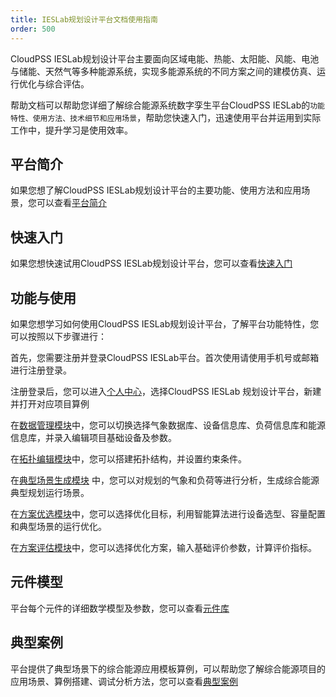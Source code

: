 ```yaml
---
title: IESLab规划设计平台文档使用指南
order: 500
---
```



CloudPSS IESLab规划设计平台主要面向区域电能、热能、太阳能、风能、电池与储能、天然气等多种能源系统，实现多能源系统的不同方案之间的建模仿真、运行优化与综合评估。

帮助文档可以帮助您详细了解综合能源系统数字孪生平台CloudPSS IESLab的`功能特性、使用方法、技术细节和应用场景`，帮助您快速入门，迅速使用平台并运用到实际工作中，提升学习是使用效率。


## 平台简介

如果您想了解CloudPSS IESLab规划设计平台的主要功能、使用方法和应用场景，您可以查看[平台简介](../../intro_IESPlan/index.md)


## 快速入门

如果您想快速试用CloudPSS IESLab规划设计平台，您可以查看[快速入门](../../guide_IESPlan/index.md)

## 功能与使用

如果您想学习如何使用CloudPSS IESLab规划设计平台，了解平台功能特性，您可以按照以下步骤进行：

首先，您需要注册并登录CloudPSS IESLab平台。首次使用请使用手机号或邮箱进行注册登录。

注册登录后，您可以进入[个人中心](../../center_IESPlan/index.md)，选择CloudPSS IESLab 规划设计平台，新建并打开对应项目算例

在[数据管理模块](../../data_IESPlan/index.md)中，您可以切换选择气象数据库、设备信息库、负荷信息库和能源信息库，并录入编辑项目基础设备及参数。

在[拓扑编辑模块](../../toplology_IESPlan/index.md)中，您可以搭建拓扑结构，并设置约束条件。

在[典型场景生成模块](../../typical_IESPlan/index.md)
中，您可以对规划的气象和负荷等进行分析，生成综合能源典型规划运行场景。

在[方案优选模块](../../optimization_IESPlan/index.md)中，您可以选择优化目标，利用智能算法进行设备选型、容量配置和典型场景的运行优化。

在[方案评估模块](../../evaluation_IESPlan/index.md)中，您可以选择优化方案，输入基础评价参数，计算评价指标。

## 元件模型

平台每个元件的详细数学模型及参数，您可以查看[元件库](../../comp_IESPlan/index.md)

## 典型案例

平台提供了典型场景下的综合能源应用模板算例，可以帮助您了解综合能源项目的应用场景、算例搭建、调试分析方法，您可以查看[典型案例](../../example_IESPlan/index.md)